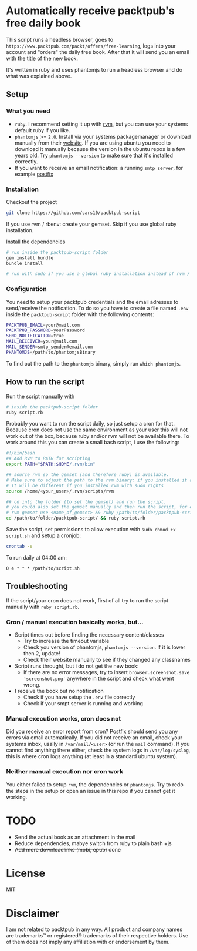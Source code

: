 # Automatically receive packtpub's free daily book
This script runs a headless browser, goes to `https://www.packtpub.com/packt/offers/free-learning`, logs into your account and "orders" the daily free book. After that it will send you an email with the title of the new book.

It's written in ruby and uses phantomjs to run a headless browser and do what was explained above.

## Setup
### What you need
* `ruby`. I recommend setting it up with [rvm](http://rvm.io/), but you can use your systems default ruby if you like.
* `phantomjs` >= `2.0`. Install via your systems packagemanager or download manually from their [website](http://phantomjs.org/). If you are using ubuntu you need to download it manually because the version in the ubuntu repos is a few years old. Try `phantomjs --version` to make sure that it's installed correctly.
* If you want to receive an email notification: a running `smtp server`, for example [postfix](https://wiki.ubuntuusers.de/Postfix/)

### Installation
Checkout the project
```bash
git clone https://github.com/cars10/packtpub-script
```

If you use rvm / rbenv: create your gemset. Skip if you use global ruby installation.

Install the dependencies 
```bash
# run inside the packtpub-script folder
gem install bundle
bundle install

# run with sudo if you use a global ruby installation instead of rvm / rbenv
```

### Configuration
You need to setup your packtpub credentials and the email adresses to send/receive the notification. To do so you have to create a file named `.env` inside the `packtpub-script` folder with the following contents:
```bash
PACKTPUB_EMAIL=your@mail.com
PACKTPUB_PASSWORD=yourPassword
SEND_NOTIFICATION=true
MAIL_RECEIVER=your@mail.com
MAIL_SENDER=smtp_sender@email.com
PHANTOMJS=/path/to/phantomjsBinary
```
To find out the path to the `phantomjs` binary, simply run `which phantomjs`.

## How to run the script
Run the script manually with
```bash
# inside the packtpub-script folder
ruby script.rb
```

Probably you want to run the script daily, so just setup a cron for that. Because cron does not use the same environment as your user this will not work out of the box, because ruby and/or rvm will not be available there. To work around this you can create a small bash script, i use the following:
```bash
#!/bin/bash
## Add RVM to PATH for scripting
export PATH="$PATH:$HOME/.rvm/bin"   

## source rvm so the gemset (and therefore ruby) is available.
# Make sure to adjust the path to the rvm binary: if you installed it as a user its in /home/<your_user>/.rvm/scripts/rvm .
# It will be different if you installed rvm with sudo rights
source /home/<your_user>/.rvm/scripts/rvm

## cd into the folder (to set the gemset) and run the script.
# you could also set the gemset manually and then run the script, for example:
# rvm gemset use <name_of_gemset> && ruby /path/to/folder/packtpub-script/script.rb
cd /path/to/folder/packtpub-script/ && ruby script.rb
```
Save the script, set permissions to allow execution with `sudo chmod +x script.sh` and setup a cronjob:
```bash
crontab -e
```
To run daily at 04:00 am:
```
0 4 * * * /path/to/script.sh
```

## Troubleshooting
If the script/your cron does not work, first of all try to run the script manually with `ruby script.rb`.

### Cron / manual execution basically works, but...
* Script times out before finding the necessary content/classes
    * Try to increase the timeout variable
    * Check you version of phantomjs, `phantomjs --version`. If it is lower then 2, update!
    * Check their website manually to see if they changed any classnames
* Script runs throught, but i do not get the new book:
    * If there are no error messages, try to insert `browser.screenshot.save 'screenshot.png'` anywhere in the script and check what went wrong.
* I receive the book but no notification
    * Check if you have setup the `.env` file correctly
    * Check if your smpt server is running and working

### Manual execution works, cron does not
Did you receive an error report from cron? Postfix should send you any errors via email automatically. If you did not receive an email, check your systems inbox, usally in `/var/mail/<user>` (or run the `mail` command). If you cannot find anything there either, check the system logs in `/var/log/syslog`, this is where cron logs anything (at least in a standard ubuntu system).

### Neither manual execution nor cron work
You either failed to setup `rvm`, the dependencies or `phantomjs`. Try to redo the steps in the setup or open an issue in this repo if you cannot get it working.

# TODO
* Send the actual book as an attachment in the mail
* Reduce dependencies, mabye switch from ruby to plain bash +js
* ~~Add more downloadlinks (mobi, epub)~~ done

# License
MIT

# Disclaimer
I am not related to packtpub in any way. All product and company names are trademarks™ or registered® trademarks of their respective holders. Use of them does not imply any affiliation with or endorsement by them.
